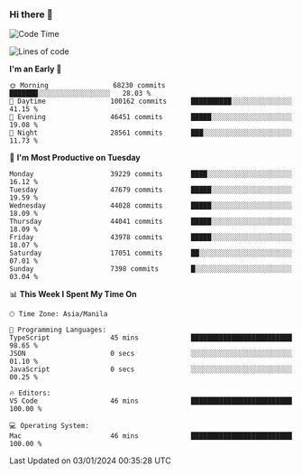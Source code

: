 ### Hi there 👋

<!--START_SECTION:waka-->
![Code Time](http://img.shields.io/badge/Code%20Time-4%2C652%20hrs%2017%20mins-blue)

![Lines of code](https://img.shields.io/badge/From%20Hello%20World%20I%27ve%20Written-106.6%20million%20lines%20of%20code-blue)

**I'm an Early 🐤** 

```text
🌞 Morning                68230 commits       ███████░░░░░░░░░░░░░░░░░░   28.03 % 
🌆 Daytime                100162 commits      ██████████░░░░░░░░░░░░░░░   41.15 % 
🌃 Evening                46451 commits       █████░░░░░░░░░░░░░░░░░░░░   19.08 % 
🌙 Night                  28561 commits       ███░░░░░░░░░░░░░░░░░░░░░░   11.73 % 
```
📅 **I'm Most Productive on Tuesday** 

```text
Monday                   39229 commits       ████░░░░░░░░░░░░░░░░░░░░░   16.12 % 
Tuesday                  47679 commits       █████░░░░░░░░░░░░░░░░░░░░   19.59 % 
Wednesday                44028 commits       █████░░░░░░░░░░░░░░░░░░░░   18.09 % 
Thursday                 44041 commits       █████░░░░░░░░░░░░░░░░░░░░   18.09 % 
Friday                   43978 commits       █████░░░░░░░░░░░░░░░░░░░░   18.07 % 
Saturday                 17051 commits       ██░░░░░░░░░░░░░░░░░░░░░░░   07.01 % 
Sunday                   7398 commits        █░░░░░░░░░░░░░░░░░░░░░░░░   03.04 % 
```


📊 **This Week I Spent My Time On** 

```text
🕑︎ Time Zone: Asia/Manila

💬 Programming Languages: 
TypeScript               45 mins             █████████████████████████   98.65 % 
JSON                     0 secs              ░░░░░░░░░░░░░░░░░░░░░░░░░   01.10 % 
JavaScript               0 secs              ░░░░░░░░░░░░░░░░░░░░░░░░░   00.25 % 

🔥 Editors: 
VS Code                  46 mins             █████████████████████████   100.00 % 

💻 Operating System: 
Mac                      46 mins             █████████████████████████   100.00 % 
```


 Last Updated on 03/01/2024 00:35:28 UTC
<!--END_SECTION:waka-->


<!--
**rad182/rad182** is a ✨ _special_ ✨ repository because its `README.md` (this file) appears on your GitHub profile.

Here are some ideas to get you started:

- 🔭 I’m currently working on ...
- 🌱 I’m currently learning ...
- 👯 I’m looking to collaborate on ...
- 🤔 I’m looking for help with ...
- 💬 Ask me about ...
- 📫 How to reach me: ...
- 😄 Pronouns: ...
- ⚡ Fun fact: ...
-->
